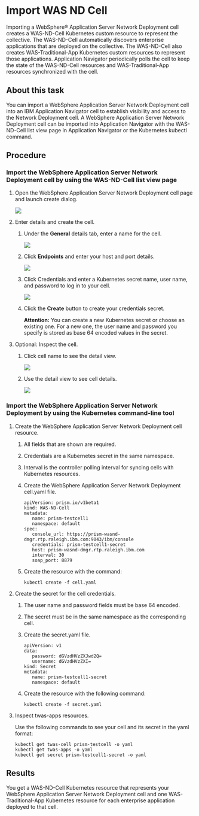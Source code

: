 # Import WAS ND Cell  

Importing a WebSphere® Application Server Network Deployment cell creates a WAS-ND-Cell Kubernetes custom resource to 
represent the collective. The WAS-ND-Cell automatically discovers enterprise applications that are deployed on the collective.
The WAS-ND-Cell also creates WAS-Traditional-App Kubernetes custom resources to represent those applications. Application 
Navigator periodically polls the cell to keep the state of the WAS-ND-Cell resources and WAS-Traditional-App resources 
synchronized with the cell.

## About this task

You can import a WebSphere Application Server Network Deployment cell into an IBM Application Navigator cell to establish 
visibility and access to the Network Deployment cell. A WebSphere Application Server Network Deployment cell can be imported 
into Application Navigator with the WAS-ND-Cell list view page in Application Navigator or the Kubernetes kubectl command.

## Procedure

### Import the WebSphere Application Server Network Deployment cell by using the WAS-ND-Cell list view page

  1. Open the WebSphere Application Server Network Deployment cell page and launch create dialog.

     ![](https://github.com/IBM/appnav/blob/master/images/importcell.1.png)

  1. Enter details and create the cell.

     1. Under the **General** details tab, enter a name for the cell.

        ![](https://github.com/IBM/appnav/blob/master/images/importcell.2.png)

     1. Click **Endpoints** and enter your host and port details.

        ![](https://github.com/IBM/appnav/blob/master/images/importcell.3.png)

     1. Click Credentials and enter a Kubernetes secret name, user name, and password to log in to your cell.

         ![](https://github.com/IBM/appnav/blob/master/images/importcell.4.png)

     1. Click the **Create** button to create your credentials secret.

        **Attention:** You can create a new Kubernetes secret or choose an existing one. For a new one, the user name and 
        password you specify is stored as base 64 encoded values in the secret.

  1. Optional: Inspect the cell.

     1. Click cell name to see the detail view.

        ![](https://github.com/IBM/appnav/blob/master/images/importcell.5.png)

     1. Use the detail view to see cell details.

        ![](https://github.com/IBM/appnav/blob/master/images/importcell.6.png)


### Import the WebSphere Application Server Network Deployment by using the Kubernetes command-line tool

1.	Create the WebSphere Application Server Network Deployment cell resource.
    1. All fields that are shown are required.
    1. Credentials are a Kubernetes secret in the same namespace.
    1. Interval is the controller polling interval for syncing cells with Kubernetes resources.
    1. Create the WebSphere Application Server Network Deployment cell.yaml file.

       ```
       apiVersion: prism.io/v1beta1
       kind: WAS-ND-Cell
       metadata:
          name: prism-testcell1
          namespace: default
       spec:
          console_url: https://prism-wasnd-dmgr.rtp.raleigh.ibm.com:9043/ibm/console
          credentials: prism-testcell1-secret
          host: prism-wasnd-dmgr.rtp.raleigh.ibm.com
          interval: 30
          soap_port: 8879
       ```

    1. Create the resource with the command:

       ```
       kubectl create -f cell.yaml
       ```
    
1. Create the secret for the cell credentials.
   1. The user name and password fields must be base 64 encoded.
   1. The secret must be in the same namespace as the corresponding cell.
   1. Create the secret.yaml file.

      ```
      apiVersion: v1
      data:
         password: dGVzdHVzZXJwd2Q=
         username: dGVzdHVzZXI=
      kind: Secret
      metadata:
         name: prism-testcell1-secret
         namespace: default
      ```

   1. Create the resource with the following command:

      ```
      kubectl create -f secret.yaml
      ```
   
1.	Inspect twas-apps resources.

    Use the following commands to see your cell and its secret in the yaml format:

    ```
    kubectl get twas-cell prism-testcell -o yaml
    kubectl get twas-apps -o yaml
    kubectl get secret prism-testcell1-secret -o yaml
    ```

## Results

You get a WAS-ND-Cell Kubernetes resource that represents your WebSphere Application Server Network Deployment cell and 
one WAS-Traditional-App Kubernetes resource for each enterprise application deployed to that cell.

